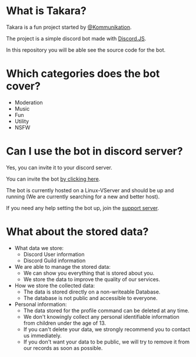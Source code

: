 # What is Takara?
Takara is a fun project started by [@Kommunikation](https://github.com/dieKommunikation).

The project is a simple discord bot made with [Discord.JS](https://discord.js.org/#/).

In this repository you will be able see the source code for the bot.

# Which categories does the bot cover?
* Moderation
* Music
* Fun
* Utility
* NSFW

# Can I use the bot in discord server?
Yes, you can invite it to your discord server.

You can invite the bot [by clicking here](https://discord.com/api/oauth2/authorize?client_id=728720543003705395&permissions=305523959&scope=bot).

The bot is currently hosted on a Linux-VServer and should be up and running (We are currently searching for a new and better host).

If you need any help setting the bot up, join the [support server](https://discord.gg/CuRS4bY).

# What about the stored data?
- What data we store:
    - Discord User information
    - Discord Guild information
- We are able to manage the stored data:
    - We can show you everything that is stored about you.
    - We store the data to improve the quality of our services.
- How we store the collected data:
    - The data is stored directly on a non-writeable Database.
    - The database is not public and accessible to everyone. 
- Personal information:
    - The data stored for the profile command can be deleted at any time.
    - We don't knowingly collect any personal identifiable information from children under the age of 13.
    - If you can't delete your data, we strongly recommend you to contact us immediately.
    - If you don't want your data to be public, we will try to remove it from our records as soon as possible.